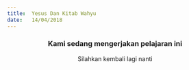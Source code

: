 ```yaml
---
title:  Yesus Dan Kitab Wahyu
date:   14/04/2018
---
```


### <center>Kami sedang mengerjakan pelajaran ini</center>
<center>Silahkan kembali lagi nanti</center>